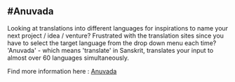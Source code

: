 #Anuvada
---

Looking at translations into different languages for inspirations to name your next project / idea / venture? Frustrated with the translation sites since you have to select the target language from the drop down menu each time? 'Anuvada' - which means 'translate' in Sanskrit, translates your input to almost over 60 languages simultaneously.

Find more information here : [Anuvada](http://dhairyadand.com/works/anuvada)